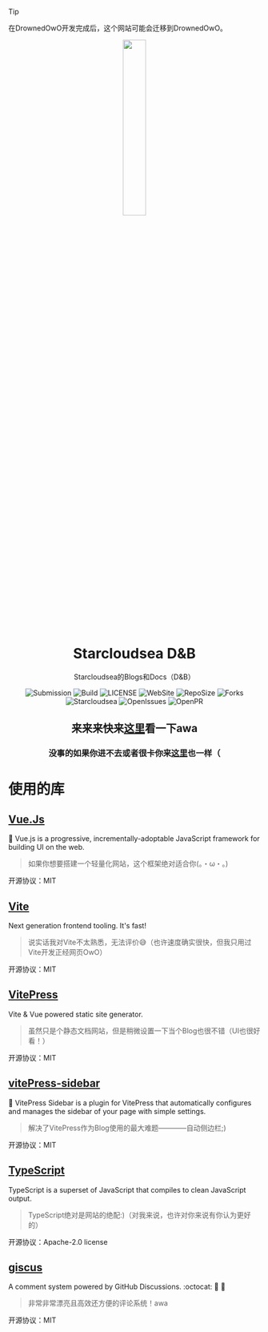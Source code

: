 > [!TIP]
> 在DrownedOwO开发完成后，这个网站可能会迁移到DrownedOwO。

<div align="center">

<img width="30%" height="30%" src="https://github.com/Starcloudsea/StarseaDB/assets/84891987/372e59e2-5830-41e0-ab51-8ab702142098"/>
  
# Starcloudsea D&B

Starcloudsea的Blogs和Docs（D&B）

![Submission](https://img.shields.io/github/last-commit/Starcloudsea/StarseaDB?display_timestamp=committer&style=for-the-badge&logo=github&label=Last%20Submission&color=%230077FF)
![Build](https://img.shields.io/github/actions/workflow/status/Starcloudsea/StarseaDB/deploy.yml?style=for-the-badge&logo=github&color=%230077FF)
![LICENSE](https://img.shields.io/github/license/Starcloudsea/StarseaDB?style=for-the-badge&color=%230077FF)
![WebSite](https://img.shields.io/website?url=https%3A%2F%2Fstarcloudsea.github.io%2FStarseaDB&up_color=%230077FF&down_color=%23FF0000&style=for-the-badge&logo=vite&logoColor=%23FFFFFF)
![RepoSize](https://img.shields.io/github/repo-size/Starcloudsea/StarseaDB?style=for-the-badge&logo=github&color=%230077FF)
![Forks](https://img.shields.io/github/forks/Starcloudsea/StarseaDB?style=for-the-badge&logo=github&color=%230077FF)
![Starcloudsea](https://img.shields.io/github/stars/Starcloudsea/StarseaDB?style=for-the-badge&logo=github&color=%230077FF)
![OpenIssues](https://img.shields.io/github/issues/Starcloudsea/StarseaDB?style=for-the-badge&logo=github&color=%230077FF)
![OpenPR](https://img.shields.io/github/issues-pr-raw/Starcloudsea/StarseaDB?style=for-the-badge&logo=github&color=%230077FF)

## 来来来快来[这里](https://starcloudsea.github.io/StarseaDB/)看一下awa

### 没事的如果你进不去或者很卡你来[这里](https://starcloudsea.gitlab.io/StarseaDB/)也一样（

</div>

# 使用的库

## [Vue.Js](https://github.com/vuejs/core)

🖖 Vue.js is a progressive, incrementally-adoptable JavaScript framework for building UI on the web.

> 如果你想要搭建一个轻量化网站，这个框架绝对适合你(。・ω・。)

开源协议：MIT

## [Vite](https://github.com/vitejs/vite)

Next generation frontend tooling. It's fast!

> 说实话我对Vite不太熟悉，无法评价😅（也许速度确实很快，但我只用过Vite开发正经网页OwO）

开源协议：MIT

## [VitePress](https://github.com/vuejs/vitepress)

Vite & Vue powered static site generator.

> 虽然只是个静态文档网站，但是稍微设置一下当个Blog也很不错（UI也很好看！）

开源协议：MIT

## [vitePress-sidebar](https://github.com/jooy2/vitepress-sidebar)

🔌 VitePress Sidebar is a plugin for VitePress that automatically configures and manages the sidebar of your page with simple settings.

> 解决了VitePress作为Blog使用的最大难题————自动侧边栏;)

开源协议：MIT

## [TypeScript](https://github.com/microsoft/TypeScript)

TypeScript is a superset of JavaScript that compiles to clean JavaScript output.

> TypeScript绝对是网站的绝配:)（对我来说，也许对你来说有你认为更好的）

开源协议：Apache-2.0 license

## [giscus](https://github.com/giscus/giscus)

A comment system powered by GitHub Discussions. :octocat: 💬 💎

> 非常非常漂亮且高效还方便的评论系统！awa

开源协议：MIT
